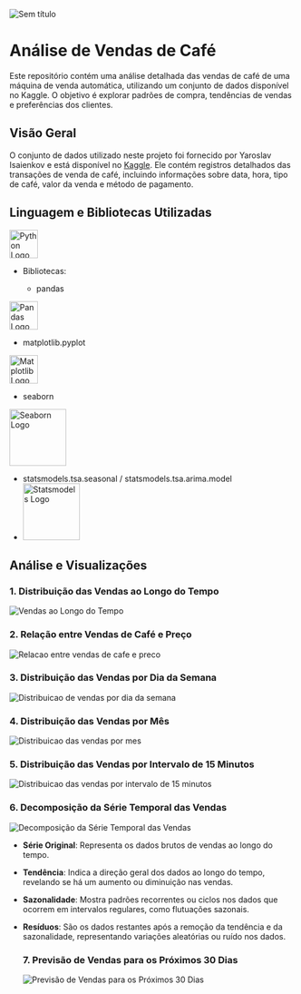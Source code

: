 
![Sem título](https://github.com/user-attachments/assets/1242034c-d0b0-4db3-afe2-5ed633b610f2)

# Análise de Vendas de Café

Este repositório contém uma análise detalhada das vendas de café de uma máquina de venda automática, utilizando um conjunto de dados disponível no Kaggle. O objetivo é explorar padrões de compra, tendências de vendas e preferências dos clientes.

## Visão Geral

O conjunto de dados utilizado neste projeto foi fornecido por Yaroslav Isaienkov e está disponível no [Kaggle](https://www.kaggle.com/datasets/ihelon/coffee-sales/data). Ele contém registros detalhados das transações de venda de café, incluindo informações sobre data, hora, tipo de café, valor da venda e método de pagamento.

## Linguagem e Bibliotecas Utilizadas

  <img src="https://www.vectorlogo.zone/logos/python/python-icon.svg" alt="Python Logo" width="50"/>
</p>

- Bibliotecas:
  
  - pandas
<img src="https://pandas.pydata.org/static/img/pandas_mark.svg" alt="Pandas Logo" width="50"/>
  
  - matplotlib.pyplot
 <img src="https://matplotlib.org/stable/_images/sphx_glr_logos2_001.png" alt="Matplotlib Logo" width="50"/>
 
  - seaborn
<img src="https://seaborn.pydata.org/_static/logo-wide-lightbg.svg" alt="Seaborn Logo" width="100"/>

  - statsmodels.tsa.seasonal / statsmodels.tsa.arima.model
  - <img src="https://www.statsmodels.org/stable/_images/statsmodels-logo-v2.svg" alt="Statsmodels Logo" width="100"/>
</p>
  
## Análise e Visualizações

### 1. Distribuição das Vendas ao Longo do Tempo
![Vendas ao Longo do Tempo](https://github.com/user-attachments/assets/40c7b008-052c-4c26-acee-adee6ee80c8e)


### 2. Relação entre Vendas de Café e Preço
![Relacao entre vendas de cafe e preco](https://github.com/user-attachments/assets/41f16b9a-f99d-4b9a-b3b2-075fd6097849)


### 3. Distribuição das Vendas por Dia da Semana
![Distribuicao de vendas por dia da semana](https://github.com/user-attachments/assets/c0b27e82-a07e-4d56-977e-2015c8579f78)


### 4. Distribuição das Vendas por Mês
![Distribuicao das vendas por mes](https://github.com/user-attachments/assets/dd2e41ec-d9a3-4f9a-99e7-477a8258432c)


### 5. Distribuição das Vendas por Intervalo de 15 Minutos
![Distribuicao das vendas por intervalo de 15 minutos](https://github.com/user-attachments/assets/ecb42377-dbfa-47ae-a0a5-0801447adf83)


### 6. Decomposição da Série Temporal das Vendas
![Decomposição da Série Temporal das Vendas](https://github.com/user-attachments/assets/70486403-e9ff-4178-afc0-cc23bd9b032d)

- **Série Original**: Representa os dados brutos de vendas ao longo do tempo.
- **Tendência**: Indica a direção geral dos dados ao longo do tempo, revelando se há um aumento ou diminuição nas vendas.
- **Sazonalidade**: Mostra padrões recorrentes ou ciclos nos dados que ocorrem em intervalos regulares, como flutuações sazonais.
- **Resíduos**: São os dados restantes após a remoção da tendência e da sazonalidade, representando variações aleatórias ou ruído nos dados.

  ### 7. Previsão de Vendas para os Próximos 30 Dias
  ![Previsão de Vendas para os Próximos 30 Dias](https://github.com/user-attachments/assets/dd4c057b-2776-40ba-9b5b-b1e39df2a1e5)
  

  




